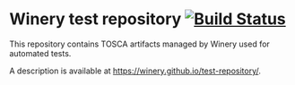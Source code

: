 # Winery test repository [![Build Status](https://circleci.com/gh/winery/test-repository/tree/black.svg?style=shield)](https://circleci.com/gh/winery/test-repository)

This repository contains TOSCA artifacts managed by Winery used for automated tests.

A description is available at <https://winery.github.io/test-repository/>.
